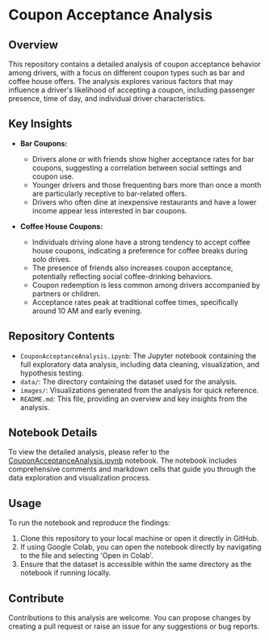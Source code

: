 # Coupon Acceptance Analysis

## Overview

This repository contains a detailed analysis of coupon acceptance behavior among drivers, with a focus on different coupon types such as bar and coffee house offers. The analysis explores various factors that may influence a driver's likelihood of accepting a coupon, including passenger presence, time of day, and individual driver characteristics.

## Key Insights

- **Bar Coupons:**
  - Drivers alone or with friends show higher acceptance rates for bar coupons, suggesting a correlation between social settings and coupon use.
  - Younger drivers and those frequenting bars more than once a month are particularly receptive to bar-related offers.
  - Drivers who often dine at inexpensive restaurants and have a lower income appear less interested in bar coupons.

- **Coffee House Coupons:**
  - Individuals driving alone have a strong tendency to accept coffee house coupons, indicating a preference for coffee breaks during solo drives.
  - The presence of friends also increases coupon acceptance, potentially reflecting social coffee-drinking behaviors.
  - Coupon redemption is less common among drivers accompanied by partners or children.
  - Acceptance rates peak at traditional coffee times, specifically around 10 AM and early evening.

## Repository Contents

- `CouponAcceptanceAnalysis.ipynb`: The Jupyter notebook containing the full exploratory data analysis, including data cleaning, visualization, and hypothesis testing.
- `data/`: The directory containing the dataset used for the analysis.
- `images/`: Visualizations generated from the analysis for quick reference.
- `README.md`: This file, providing an overview and key insights from the analysis.

## Notebook Details

To view the detailed analysis, please refer to the [CouponAcceptanceAnalysis.ipynb](https://github.com/JPeebles-DataScientist/Kraftwerk/blob/main/CouponAcceptanceAnalysis) notebook. The notebook includes comprehensive comments and markdown cells that guide you through the data exploration and visualization process.

## Usage

To run the notebook and reproduce the findings:

1. Clone this repository to your local machine or open it directly in GitHub.
2. If using Google Colab, you can open the notebook directly by navigating to the file and selecting 'Open in Colab'.
3. Ensure that the dataset is accessible within the same directory as the notebook if running locally.

## Contribute

Contributions to this analysis are welcome. You can propose changes by creating a pull request or raise an issue for any suggestions or bug reports.
